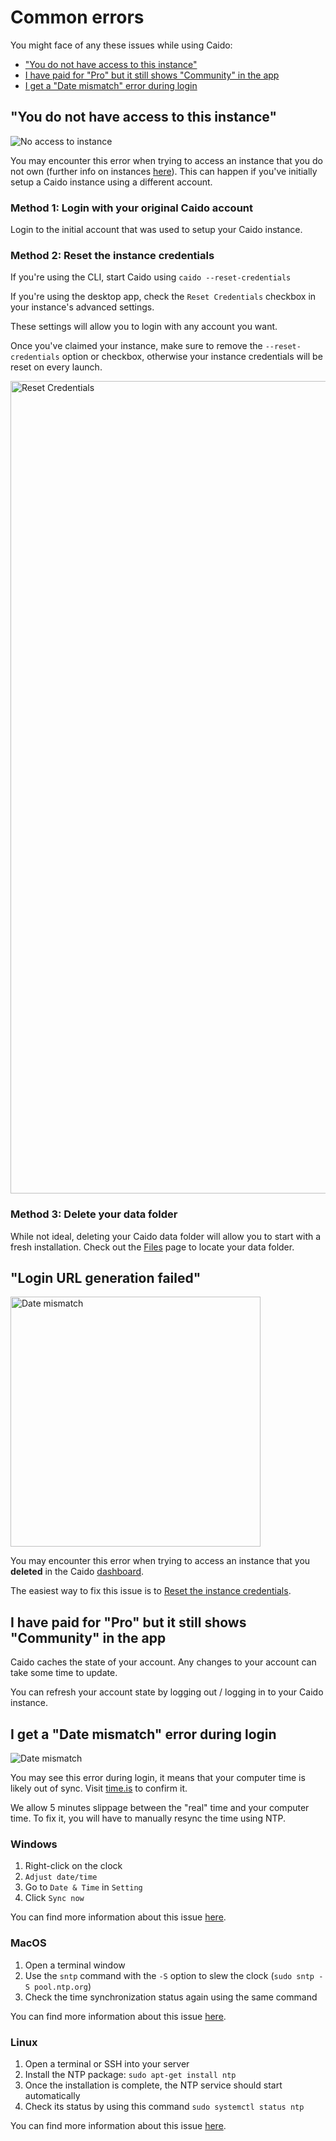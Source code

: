 # Common errors

You might face of any these issues while using Caido:

- ["You do not have access to this instance"](#you-do-not-have-access-to-this-instance)
- [I have paid for "Pro" but it still shows "Community" in the app](#i-have-paid-for-pro-but-it-still-shows-community-in-the-app)
- [I get a "Date mismatch" error during login](#i-get-a-date-mismatch-error-during-login)

## "You do not have access to this instance"

<img alt="No access to instance" src="/_images/no_access_instance.png"/>

You may encounter this error when trying to access an instance that you do not own (further info on instances [here](/internals/instances.md)). This can happen if you've initially setup a Caido instance using a different account.

### Method 1: Login with your original Caido account

Login to the initial account that was used to setup your Caido instance.

### Method 2: Reset the instance credentials

If you're using the CLI, start Caido using `caido --reset-credentials`

If you're using the desktop app, check the `Reset Credentials` checkbox in your instance's advanced settings.

These settings will allow you to login with any account you want.

Once you've claimed your instance, make sure to remove the `--reset-credentials` option or checkbox, otherwise your instance credentials will be reset on every launch.

<img src="/_images/reset_credentials.png" alt="Reset Credentials" width="1300" center/>

### Method 3: Delete your data folder

While not ideal, deleting your Caido data folder will allow you to start with a fresh installation. Check out the [Files](/internals/files.md) page to locate your data folder.

## "Login URL generation failed"

<img alt="Date mismatch" src="/_images/error_url_generation.png" width="400"/>

You may encounter this error when trying to access an instance that you **deleted** in the Caido [dashboard](https://dashboard.caido.io).

The easiest way to fix this issue is to [Reset the instance credentials](#method-2-reset-the-instance-credentials).

## I have paid for "Pro" but it still shows "Community" in the app

Caido caches the state of your account. Any changes to your account can take some time to update.

You can refresh your account state by logging out / logging in to your Caido instance.

## I get a "Date mismatch" error during login

<img alt="Date mismatch" src="/_images/error_date_mismatch.png"/>

You may see this error during login, it means that your computer time is likely out of sync. Visit [time.is](https://time.is/) to confirm it.

We allow 5 minutes slippage between the "real" time and your computer time. To fix it, you will have to manually resync the time using NTP.

### Windows


1. Right-click on the clock
1. `Adjust date/time`
1. Go to `Date & Time` in `Setting`
1. Click `Sync now`

You can find more information about this issue [here](https://www.majorgeeks.com/content/page/synchronize_clock_with_an_internet_time_server.html).


### MacOS

1. Open a terminal window
1. Use the `sntp` command with the `-S` option to slew the clock (`sudo sntp -S pool.ntp.org`)
1. Check the time synchronization status again using the same command

You can find more information about this issue [here](https://superuser.com/questions/155785/mac-os-x-date-time-synchronization#comment2136688_155788).

### Linux

1. Open a terminal or SSH into your server
1. Install the NTP package: `sudo apt-get install ntp`
1. Once the installation is complete, the NTP service should start automatically
1. Check its status by using this command `sudo systemctl status ntp`

You can find more information about this issue [here](https://unix.stackexchange.com/questions/137266/how-to-keep-debian-internal-clock-synchronized-with-ntp-servers).

